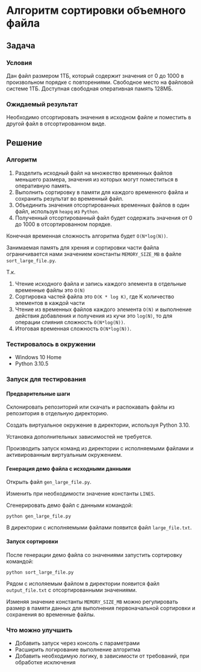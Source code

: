 # Алгоритм сортировки объемного файла

## Задача

### Условия

Дан файл размером 1ТБ, который содержит значения от 0 до 1000 в произвольном порядке с повторениями. Свободное место на файловой системе 1ТБ. Доступная свободная оперативная память 128МБ.

### Ожидаемый результат

Необходимо отсортировать значения в исходном файле и поместить в другой файл в отсортированном виде.

## Решение

### Алгоритм

1. Разделить исходный файл на множество временных файлов меньшего размера, значения из которых могут поместиться в оперативную память.
2. Выполнить сортировку в памяти для каждого временного файла и сохранить результат во временный файл.
3. Объединить значения отсортированных временных файлов в один файл, используя `heapq` из `Python`.
4. Полученный отсортированный файл будет содержать значения от 0 до 1000 в отсортированном порядке.

Конечная временная сложность алгоритма будет `O(N*log(N))`.

Занимаемая память для хрения и сортировки части файла ограничивается нами значением константы `MEMORY_SIZE_MB` в файле `sort_large_file.py`.

Т.к. 

1. Чтение исходного файла и запись каждого элемента в отдельные временные файлы это `O(N)`
2. Сортировка частей файла это `O(K * log K)`, где K количество элементов в каждой части
3. Чтение из временных файлов каждого элемента `O(N)` и выполнение действия добавления и получения из кучи это `log(N)`, то для операции слияния сложность `O(N*log(N))`.
4. Итоговая временная сложность `O(N*log(N))`.



### Тестировалось в окружении

- Windows 10 Home
- Python 3.10.5

### Запуск для тестирования

#### Предварительные шаги

Склонировать репозиторий или скачать и распокавать файлы из репозитория в отдельную директорию.

Создать виртуальное окружение в директории, используя Python 3.10.

Установка дополнительных зависимостей не требуется.

Производить запуск команд из директории с исполняемыми файлами и активированным виртуальным окружением.

#### Генерация демо файла с исходными данными

Открыть файл `gen_large_file.py`.

Изменить при необходимости значение константы `LINES`.

Сгенерировать демо файл с данными командой:

```
python gen_large_file.py
```

В директории с исполняемыми файлами появится файл `large_file.txt`.

#### Запуск сортировки

После генерации демо файла со значениями запустить сортировку командой:

```
python sort_large_file.py
```

Рядом с исполяемым файлом в директории появится файл `output_file.txt` с отсортированными значениями. 

Изменяя значение константы `MEMORY_SIZE_MB` можно регулировать размер в памяти данных для выполнения первоначальной сортировки и сохранения во временные файлы. 

### Что можно улучшить

- Добавить запуск через консоль с параметрами
- Расширить логирование выполнение алгоритма
- Добавить необходимую логику, в зависимости от требований, при обработке исключения